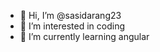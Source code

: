 - 👋 Hi, I’m @sasidarang23
- 👀 I’m interested in coding
- 🌱 I’m currently learning angular

<!---
sasidarang23/sasidarang23 is a ✨ special ✨ repository because its `README.md` (this file) appears on your GitHub profile.
You can click the Preview link to take a look at your changes.
--->
